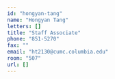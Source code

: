 ```yaml
---
id: "hongyan-tang"
name: "Hongyan Tang"
letters: []
title: "Staff Associate"
phone: "851-5270"
fax: ""
email: "ht2130@cumc.columbia.edu"
room: "507"
url: []
---
```

